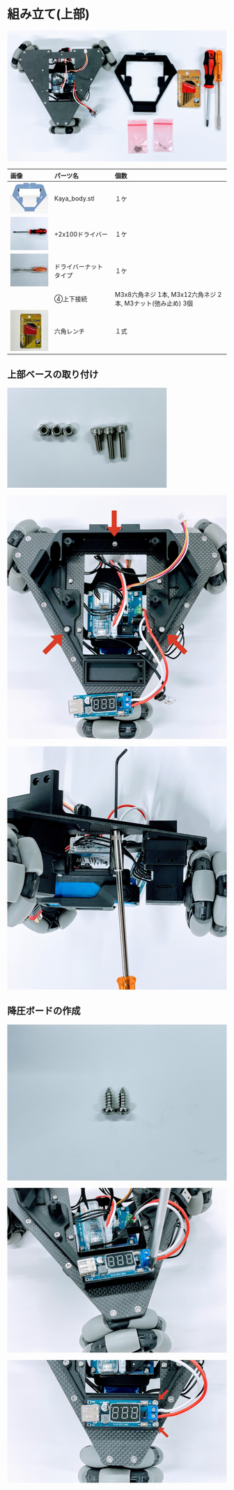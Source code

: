 # 組み立て(上部)

![](./img/all_connect.jpg)

|画像|パーツ名|個数|
|:--|:--|:--|
|![](./img/Kaya_body.jpg)|Kaya_body.stl|１ケ|
|![](./img/driver2.jpg)|+2x100ドライバー|１ケ|
|![](./img/nattdriver.jpg)|ドライバーナットタイプ|１ケ||
||④上下接続|M3x8六角ネジ 1本, M3x12六角ネジ 2本, M3ナット(弛み止め) 3個|
|![](./img/lrench.jpg)|六角レンチ|１式||

## 上部ベースの取り付け

![](./img/top003.jpg)

![](./img/top001.jpg)

![](./img/top002.jpg)

## 降圧ボードの作成

![](./img/power000.jpg)

![](./img/power002.jpg)

![](./img/power003.jpg)


